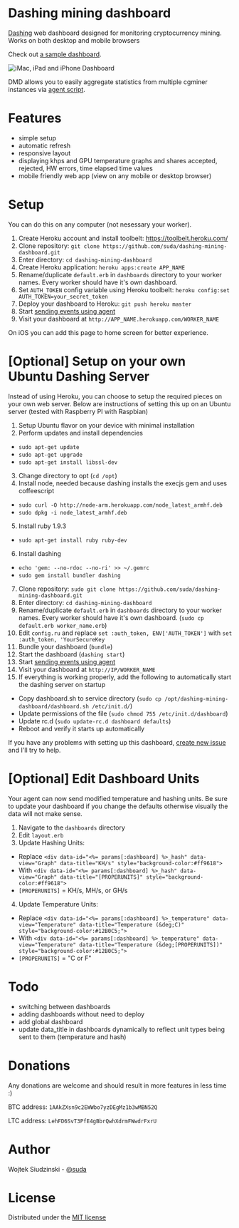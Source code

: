 Dashing mining dashboard
====================

[Dashing](https://github.com/Shopify/dashing) web dashboard designed for monitoring cryptocurrency mining. Works on both desktop and mobile browsers

Check out [a sample dashboard](http://mining-dashboard.herokuapp.com/gigabyte).

![iMac, iPad and iPhone Dashboard](http://f.cl.ly/items/280W0j1x1q2L3K0D1O1C/placeit.jpg)

DMD allows you to easily aggregate statistics from multiple cgminer instances via [agent script](https://github.com/suda/dashing-mining-agent).

Features
========

* simple setup
* automatic refresh
* responsive layout
* displaying khps and GPU temperature graphs and shares accepted, rejected, HW errors, time elapsed time values
* mobile friendly web app (view on any mobile or desktop browser)

Setup
=====

You can do this on any computer (not nesessary your worker).

1. Create Heroku account and install toolbelt: https://toolbelt.heroku.com/
2. Clone repository: `git clone https://github.com/suda/dashing-mining-dashboard.git`
3. Enter directory: `cd dashing-mining-dashboard`
4. Create Heroku application: `heroku apps:create APP_NAME`
5. Rename/duplicate `default.erb` in `dashboards` directory to your worker names. Every worker should have it's own dashboard.
6. Set `AUTH_TOKEN` config variable using Heroku toolbelt: `heroku config:set AUTH_TOKEN=your_secret_token`
7. Deploy your dashboard to Heroku: `git push heroku master`
8. Start [sending events using agent](https://github.com/suda/dashing-mining-agent)
9. Visit your dashboard at `http://APP_NAME.herokuapp.com/WORKER_NAME`

On iOS you can add this page to home screen for better experience.

[Optional] Setup on your own Ubuntu Dashing Server
=====

Instead of using Heroku, you can choose to setup the required pieces on your own web server.
Below are instructions of setting this up on an Ubuntu server (tested with Raspberry PI with Raspbian)

1. Setup Ubuntu flavor on your device with minimal installation
2. Perform updates and install dependencies
* `sudo apt-get update`
* `sudo apt-get upgrade`
* `sudo apt-get install libssl-dev`
3. Change directory to opt (`cd /opt`)
4. Install node, needed because dashing installs the execjs gem and uses coffeescript
* `sudo curl -O http://node-arm.herokuapp.com/node_latest_armhf.deb`
* `sudo dpkg -i node_latest_armhf.deb`
5. Install ruby 1.9.3
* `sudo apt-get install ruby ruby-dev`
6. Install dashing
* `echo 'gem: --no-rdoc --no-ri' >> ~/.gemrc`
* `sudo gem install bundler dashing`
7. Clone repository: `sudo git clone https://github.com/suda/dashing-mining-dashboard.git`
8. Enter directory: `cd dashing-mining-dashboard`
9. Rename/duplicate `default.erb` in `dashboards` directory to your worker names. Every worker should have it's own dashboard. (`sudo cp default.erb worker_name.erb`)
10. Edit `config.ru` and replace `set :auth_token, ENV['AUTH_TOKEN']` with `set :auth_token, 'YourSecureKey`
11. Bundle your dashboard (`bundle`)
12. Start the dashboard (`dashing start`)
13. Start [sending events using agent](https://github.com/suda/dashing-mining-agent)
14. Visit your dashboard at `http://IP/WORKER_NAME`
15. If everything is working properly, add the following to automatically start the dashing server on startup
* Copy dashboard.sh to service directory (`sudo cp /opt/dashing-mining-dashboard/dashboard.sh /etc/init.d/`)
* Update permissions of the file (`sudo chmod 755 /etc/init.d/dashboard`)
* Update rc.d (`sudo update-rc.d dashboard defaults`)
* Reboot and verify it starts up automatically

If you have any problems with setting up this dashboard, [create new issue](https://github.com/suda/dashing-mining-dashboard/issues/new) and I'll try to help.

[Optional] Edit Dashboard Units
=====

Your agent can now send modified temperature and hashing units.  Be sure to update your dashboard if you change the defaults otherwise visually the data will not make sense.

1. Navigate to the `dashboards` directory
2. Edit `layout.erb`
3. Update Hashing Units:
* Replace `<div data-id="<%= params[:dashboard] %>_hash" data-view="Graph" data-title="KH/s" style="background-color:#ff9618">`
* With `<div data-id="<%= params[:dashboard] %>_hash" data-view="Graph" data-title="[PROPERUNITS]" style="background-color:#ff9618">`
* `[PROPERUNITS]` = KH/s, MH/s, or GH/s
4. Update Temperature Units:
* Replace `<div data-id="<%= params[:dashboard] %>_temperature" data-view="Temperature" data-title="Temperature (&deg;C)" style="background-color:#12B0C5;">`
* With `<div data-id="<%= params[:dashboard] %>_temperature" data-view="Temperature" data-title="Temperature (&deg;[PROPERUNITS])" style="background-color:#12B0C5;">`
* `[PROPERUNITS]` = "C or F"

Todo
====

* switching between dashboards
* adding dashboards without need to deploy
* add global dashboard
* update data_title in dashboards dynamically to reflect unit types being sent to them (temperature and hash)

Donations
========

Any donations are welcome and should result in more features in less time :)

BTC address: `1AAkZXsn9c2EWWbo7yzDEgMz1b3wMBN52Q`

LTC address: `LehFD6SvT3PfE4gBbrQwhXdrmFWwdrFxrU`

Author
======

Wojtek Siudzinski - [@suda](https://twitter.com/suda)

License
=======

Distributed under the [MIT license](https://github.com/suda/dashing-mining-dashboard/blob/master/LICENSE)
